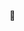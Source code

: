 👋
<!---
lousmontabes/lousmontabes is a ✨ special ✨ repository because its `README.md` (this file) appears on your GitHub profile.
You can click the Preview link to take a look at your changes.
--->
